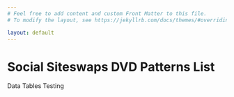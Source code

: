 ```yaml
---
# Feel free to add content and custom Front Matter to this file.
# To modify the layout, see https://jekyllrb.com/docs/themes/#overriding-theme-defaults

layout: default
---
```


# Social Siteswaps DVD Patterns List

Data Tables Testing

<table id="example" class="display" width="100%"></table>